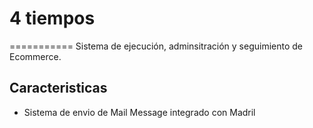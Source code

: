 # 4 tiempos #
===========
Sistema de ejecución, adminsitración y seguimiento de Ecommerce. <br />
 ## Caracteristicas ##
 * Sistema de envio de Mail Message integrado con Madril
